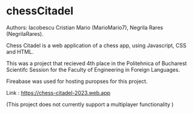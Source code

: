 # chessCitadel

Authors: Iacobescu Cristian Mario (MarioMario7), Negrila Rares (NegrilaRares).

Chess Citadel is a web application of a chess app, using Javascript, CSS and HTML.

This was a project that recieved 4th place in the Politehnica of Bucharest Scientifc Session for the Faculty of Engineering in Foreign Languages.

Fireabase was used for hosting puropses for this project.

Link : https://chess-citadel-2023.web.app

(This project does not currently support a multiplayer functionality )
